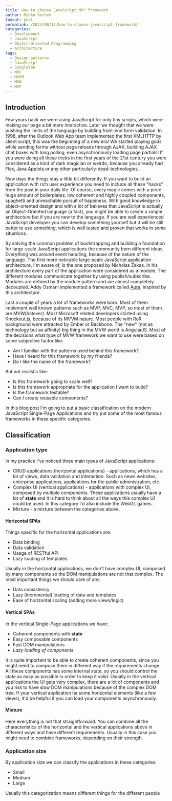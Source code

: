 ```yaml
---
title: How to choose JavaScript MV* framework
author: Minko Gechev
layout: post
permalink: /2014/08/12/how-to-choose-javascript-framework/
categories:
  - Development
  - JavaScript
  - Object-Oriented Programming
  - Architecture
tags:
  - Design patterns
  - JavaScript
  - Singleton
  - MVC
  - MVVM
  - MVW
  - MVP
---
```


## Introduction

Few years back we were using JavaScript for only tiny scripts, which were making our page a bit more interactive. Later we thought that we were pushing the limits of the language by building front-end form validation. In 1998, after the Outlook Web App team implemented the first XMLHTTP by client script, this was the beginning of a new era! We started playing gods while sending forms without page reloads through AJAX, building AJAX chat boxes with long polling, even asynchronously loading page partials! If you were doing all these tricks in the first years of the 21st century you were considered as a kind of dark magician or weirdo, because you already had Flex, Java Applets or any other particularly-dead-technologies.

Now days the things stay a little bit differently. If you want to build an application with rich user experience you need to include all these "hacks" from the past in your daily life. Of course, every magic comes with a price - huge amount of boilerplates, low coherent and highly coupled components, spaghetti and unreachable pursuit of happiness. With good knowledge in object-oriented design and with a lot of believes that JavaScript is actually an Object-Oriented language (a fact), you might be able to create a simple architecture but if you are new to the language. If you are well experienced JavaScript developer you can develop something yourself but it will be still better to use something, which is well tested and proven that works in some situations.

By solving the common problem of bootstrapping and building a foundation for large-scale JavaScript applications the community born different ideas. Everything was around event handling, because of the nature of the language. The first more noticable large-scale JavaScript application architecture, I'm aware of, is the one proposed by Nicholas Zakas. In his architecture every part of the application were considered as a module. The different modules communicate together by using publish/subscribe. Modules are defined by the module pattern and are almost completely decoupled. Addy Osmani implemented a framework called [Aura](https://github.com/aurajs), inspired by this architecture.

Last a couple of years a lot of frameworks were born. Most of them implement well known patterns such as MVP, MVC, MVP, so most of them are MVW(hatever). Most Microsoft related developers started using Knockout.js, because of its MVVM nature. Most people with RoR background were attracted by Ember or Backbone. The "new" (not as technology but as affinity) big thing in the MVW world is AngularJS. Most of the decisions what type of MVW framework we want to use were based on some subjective factor like:

- Am I familiar with the patterns used behind this framework?
- Have I heard for this framework by my friends?
- Do I like the name of the framework?

But not realistic like:

- Is this framework going to scale well?
- Is this framework appropriate for the application I want to build?
- Is the framework testable?
- Can I create reusable components?

In this blog post I'm going to put a basic classification on the modern JavaScript Single-Page Applications and try put some of the most famous frameworks in these specific categories.

## Classification

### Application type

In my practice I've noticed three main types of JavaScript applications:

- CRUD applications (horizontal applications) - applications, which has a lot of views, data validation and interaction. Such as news websites, enterprise applications, applications for the public administration, etc.
- Complex UI (vertical applications) - applications with complex UI, composed by multiple components. These applications usually have a lot of **state** and it is hard to think about all the ways this complex UI could be used. In this category I'd also include the WebGL games.
- Mixture - a mixture between the categories above.

#### Horizontal SPAs

Things specific for the horizontal applications are:

- Data binding
- Data validation
- Usage of RESTful API
- Lazy loading of templates

Usually in the horizontal applications, we don't have complex UI, composed by many components so the DOM manipulations are not that complex. The most important things we should care of are:

- Data consistency
- Lazy (incremental) loading of data and templates
- Ease of horizontal scaling (adding more views/logic)

#### Vertical SPAs

In the vertical Single-Page applications we have:

- Coherent components with **state**
- Easy composable components
- Fast DOM manipulations
- *Lazy loading of components*

It is quite important to be able to create coherent components, since you might need to compose them in different way if the requirements change. All these components has some internal state, so you should control the state as easy as possible in order to keep it valid. Usually in the vertical applications the UI gets very complex, there are a lot of components and you risk to have slow DOM manipulations because of the complex DOM tree. If your vertical application ha some horizontal elements (like a few views), it'd be helpful if you can load your components asynchronously.

#### Mixture

Here everything is not that straightforward. You can combine all the characteristics of the horizontal and the vertical applications above in different ways and have different requirements. Usually in this case you might need to combine frameworks, depending on their strength.


### Application size

By application size we can classify the applications in these categories:

- Small
- Medium
- Large

Usually this categorization means different things for the different people 












